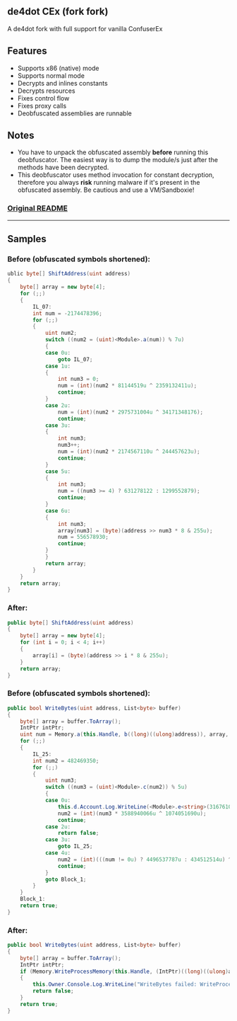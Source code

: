 ## de4dot CEx (fork fork)
A de4dot fork with full support for vanilla ConfuserEx

## Features
* Supports x86 (native) mode
* Supports normal mode
* Decrypts and inlines constants
* Decrypts resources
* Fixes control flow
* Fixes proxy calls
* Deobfuscated assemblies are runnable

## Notes
* You have to unpack the obfuscated assembly **before** running this deobfuscator. The easiest way is to dump the module/s just after the methods have been decrypted.
* This deobfuscator uses method invocation for constant decryption, therefore you always **risk** running malware if it's present in the obfuscated assembly. Be cautious and use a VM/Sandboxie!

### [Original README](README-orig.md)
---

## Samples

### Before (obfuscated symbols shortened):
```csharp
ublic byte[] ShiftAddress(uint address)
{
	byte[] array = new byte[4];
	for (;;)
	{
		IL_07:
		int num = -2174478396;
		for (;;)
		{
			uint num2;
			switch ((num2 = (uint)<Module>.a(num)) % 7u)
			{
			case 0u:
				goto IL_07;
			case 1u:
			{
				int num3 = 0;
				num = (int)(num2 * 81144519u ^ 2359132411u);
				continue;
			}
			case 2u:
				num = (int)(num2 * 2975731004u ^ 34171348176);
				continue;
			case 3u:
			{
				int num3;
				num3++;
				num = (int)(num2 * 2174567110u ^ 244457623u);
				continue;
			}
			case 5u:
			{
				int num3;
				num = ((num3 >= 4) ? 631278122 : 1299552879);
				continue;
			}
			case 6u:
			{
				int num3;
				array[num3] = (byte)(address >> num3 * 8 & 255u);
				num = 556578930;
				continue;
			}
			}
			return array;
		}
	}
	return array;
}
```

### After:
```csharp
public byte[] ShiftAddress(uint address)
{
	byte[] array = new byte[4];
	for (int i = 0; i < 4; i++)
	{
		array[i] = (byte)(address >> i * 8 & 255u);
	}
	return array;
}
```

### Before (obfuscated symbols shortened):
```csharp
public bool WriteBytes(uint address, List<byte> buffer)
{
	byte[] array = buffer.ToArray();
	IntPtr intPtr;
	uint num = Memory.a(this.Handle, b((long)((ulong)address)), array, (uint)array.Length, out intPtr);
	for (;;)
	{
		IL_25:
		int num2 = 482469350;
		for (;;)
		{
			uint num3;
			switch ((num3 = (uint)<Module>.c(num2)) % 5u)
			{
			case 0u:
				this.d.Account.Log.WriteLine(<Module>.e<string>(3167610260u));
				num2 = (int)(num3 * 3588940066u ^ 1074051690u);
				continue;
			case 2u:
				return false;
			case 3u:
				goto IL_25;
			case 4u:
				num2 = (int)(((num != 0u) ? 4496537787u : 434512514u) ^ num3 * 589449693u);
				continue;
			}
			goto Block_1;
		}
	}
	Block_1:
	return true;
}
```

### After:
```csharp
public bool WriteBytes(uint address, List<byte> buffer)
{
	byte[] array = buffer.ToArray();
	IntPtr intPtr;
	if (Memory.WriteProcessMemory(this.Handle, (IntPtr)((long)((ulong)address)), array, (uint)array.Length, out intPtr) == 0u)
	{
		this.Owner.Console.Log.WriteLine("WriteBytes failed: WriteProcessMemory failed");
		return false;
	}
	return true;
}
```
